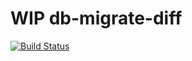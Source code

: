 WIP db-migrate-diff
===================

[![Build Status](https://travis-ci.org/holyshared/db-migrate-diff.svg?branch=master)](https://travis-ci.org/holyshared/db-migrate-diff)
